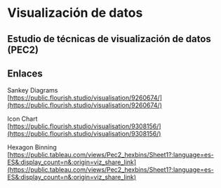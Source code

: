 # Visualización de datos

## Estudio de técnicas de visualización de datos (PEC2)

## Enlaces

Sankey Diagrams  
[https://public.flourish.studio/visualisation/9260674/](https://public.flourish.studio/visualisation/9260674/)  

Icon Chart  
[https://public.flourish.studio/visualisation/9308156/](https://public.flourish.studio/visualisation/9308156/)  

Hexagon Binning  
[https://public.tableau.com/views/Pec2_hexbins/Sheet1?:language=es-ES&:display_count=n&:origin=viz_share_link](https://public.tableau.com/views/Pec2_hexbins/Sheet1?:language=es-ES&:display_count=n&:origin=viz_share_link)  

